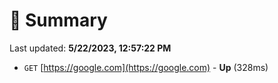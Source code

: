 # 📖 Summary
Last updated: **5/22/2023, 12:57:22 PM**

- `GET` [https://google.com](https://google.com) - **Up** (328ms)
